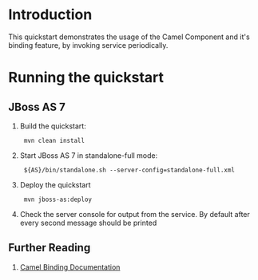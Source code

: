 Introduction
============
This quickstart demonstrates the usage of the Camel Component and it's binding feature, by invoking 
service periodically.

Running the quickstart
======================

JBoss AS 7
----------
1. Build the quickstart:

        mvn clean install

2. Start JBoss AS 7 in standalone-full mode:

        ${AS}/bin/standalone.sh --server-config=standalone-full.xml

3. Deploy the quickstart

        mvn jboss-as:deploy

4. Check the server console for output from the service. By default after every second
   message should be printed

## Further Reading

1. [Camel Binding Documentation](https://docs.jboss.org/author/display/SWITCHYARD/Camel+Bindings)
